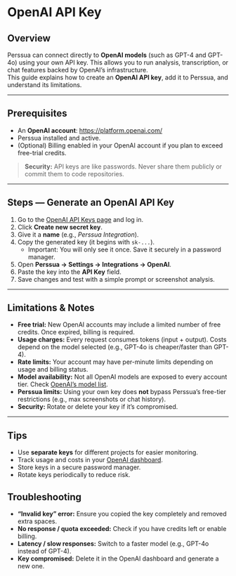 # OpenAI API Key

## Overview
Perssua can connect directly to **OpenAI models** (such as GPT-4 and GPT-4o) using your own API key. This allows you to run analysis, transcription, or chat features backed by OpenAI’s infrastructure.  
This guide explains how to create an **OpenAI API key**, add it to Perssua, and understand its limitations.

---

## Prerequisites
- An **OpenAI account**: <https://platform.openai.com/>
- Perssua installed and active.
- (Optional) Billing enabled in your OpenAI account if you plan to exceed free-trial credits.

> **Security:** API keys are like passwords. Never share them publicly or commit them to code repositories.

---

## Steps — Generate an OpenAI API Key
1. Go to the [OpenAI API Keys page](https://platform.openai.com/api-keys) and log in.  
2. Click **Create new secret key**.  
3. Give it a **name** (e.g., *Perssua Integration*).  
4. Copy the generated key (it begins with `sk-...`).  
   - Important: You will only see it once. Save it securely in a password manager.  
5. Open **Perssua → Settings → Integrations → OpenAI**.  
6. Paste the key into the **API Key** field.  
7. Save changes and test with a simple prompt or screenshot analysis.

---

## Limitations & Notes
- **Free trial:** New OpenAI accounts may include a limited number of free credits. Once expired, billing is required.  
- **Usage charges:** Every request consumes tokens (input + output). Costs depend on the model selected (e.g., GPT-4o is cheaper/faster than GPT-4).  
- **Rate limits:** Your account may have per-minute limits depending on usage and billing status.  
- **Model availability:** Not all OpenAI models are exposed to every account tier. Check [OpenAI’s model list](https://platform.openai.com/docs/models).  
- **Perssua limits:** Using your own key does **not** bypass Perssua’s free-tier restrictions (e.g., max screenshots or chat history).  
- **Security:** Rotate or delete your key if it’s compromised.


---

## Tips
- Use **separate keys** for different projects for easier monitoring.  
- Track usage and costs in your [OpenAI dashboard](https://platform.openai.com/usage).  
- Store keys in a secure password manager.  
- Rotate keys periodically to reduce risk.  

## Troubleshooting
- **“Invalid key” error:** Ensure you copied the key completely and removed extra spaces.  
- **No response / quota exceeded:** Check if you have credits left or enable billing.  
- **Latency / slow responses:** Switch to a faster model (e.g., GPT-4o instead of GPT-4).  
- **Key compromised:** Delete it in the OpenAI dashboard and generate a new one. 
